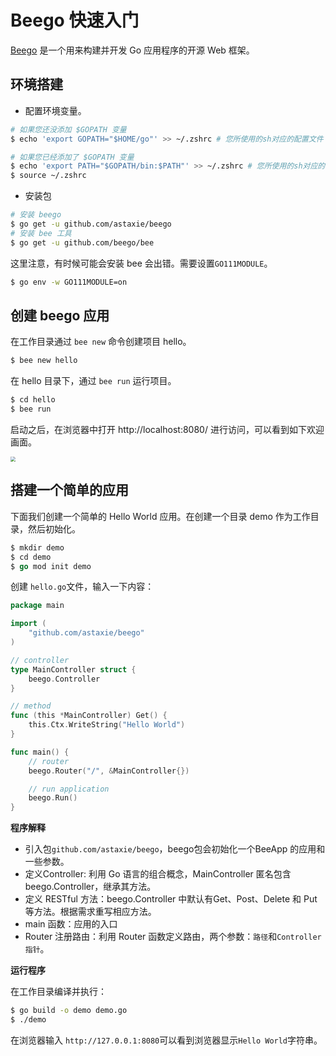 # Beego 快速入门

[Beego](https://beego.me/) 是一个用来构建并开发 Go 应用程序的开源 Web 框架。

## 环境搭建

- 配置环境变量。

```Bash
# 如果您还没添加 $GOPATH 变量
$ echo 'export GOPATH="$HOME/go"' >> ~/.zshrc # 您所使用的sh对应的配置文件

# 如果您已经添加了 $GOPATH 变量
$ echo 'export PATH="$GOPATH/bin:$PATH"' >> ~/.zshrc # 您所使用的sh对应的配置文件
$ source ~/.zshrc
```

- 安装包
```Bash
# 安装 beego
$ go get -u github.com/astaxie/beego 
# 安装 bee 工具
$ go get -u github.com/beego/bee
```

这里注意，有时候可能会安装 bee 会出错。需要设置`GO111MODULE`。

```bash
$ go env -w GO111MODULE=on
```

## 创建 beego 应用

在工作目录通过 `bee new` 命令创建项目 hello。

```bash
$ bee new hello
```

在 hello 目录下，通过 `bee run` 运行项目。

```bash
$ cd hello
$ bee run
```

启动之后，在浏览器中打开 http://localhost:8080/ 进行访问，可以看到如下欢迎画面。

<img src="https://cdn.jsdelivr.net/gh/gedennis/file@main/images/beego-welcome.png" style="zoom: 50%;" />

## 搭建一个简单的应用

下面我们创建一个简单的 Hello World 应用。在创建一个目录 demo 作为工作目录，然后初始化。

```go
$ mkdir demo
$ cd demo
$ go mod init demo
```

创建 `hello.go`文件，输入一下内容：

```go
package main

import (
	"github.com/astaxie/beego"
)

// controller
type MainController struct {
	beego.Controller
}

// method
func (this *MainController) Get() {
	this.Ctx.WriteString("Hello World")
}

func main() {
	// router
	beego.Router("/", &MainController{})

	// run application
	beego.Run()
}
```

**程序解释**

- 引入包`github.com/astaxie/beego`，beego包会初始化一个BeeApp 的应用和一些参数。
- 定义Controller: 利用 Go 语言的组合概念，MainController 匿名包含 beego.Controller，继承其方法。
- 定义 RESTful 方法：beego.Controller 中默认有Get、Post、Delete 和 Put等方法。根据需求重写相应方法。
- main 函数：应用的入口
- Router 注册路由：利用 Router 函数定义路由，两个参数：`路径`和`Controller 指针`。

**运行程序**

在工作目录编译并执行：

```bash
$ go build -o demo demo.go
$ ./demo
```

在浏览器输入 `http://127.0.0.1:8080`可以看到浏览器显示`Hello World`字符串。

